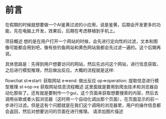 # 前言 
在假期的时候就想要做一个AI鉴黄过滤的小应用，说是鉴黄，后期会开发更多的功能，先在电脑上开发，效果后，后期在考虑移植到手机上。

项目概述
想的是在用户打开一个网站的时候，会先进行定向性的过滤，文本和图像可能都会用到吧，像有些钓鱼网站和黄色网站我都会先过滤一遍的。这个后期再说。

具体思路是：先得到用户想要访问的网站，然后先访问这个网站，进行信息获取，之后进行模型推理，然后做出反应。大概的流程就是这样:

flowchat
st=>start: 获取网站
e=>end: 做出反应
op=>operation: 提取信息进行模型推理
st->op->e
获取网站信息流程概述
这里面就是要用到爬虫技术和浏览器自动化那些了。还有就是要制作一个gui，这个页面来获取想要搜索的内容，然后去调用谷歌或者火狐浏览器（这时用一个自动化调出那个页面），在页面显示的前一步进行过滤。但是这有个问题就是在我们这个调用的浏览器里，用户的操作信息都会返回，然后对想要访问的页面在进行推理。 请添加图片描述
